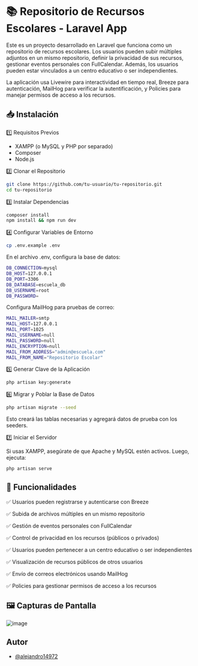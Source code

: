
# 📚 Repositorio de Recursos Escolares - Laravel App

Este es un proyecto desarrollado en Laravel que funciona como un repositorio de recursos escolares. Los usuarios pueden subir múltiples adjuntos en un mismo repositorio, definir la privacidad de sus recursos, gestionar eventos personales con FullCalendar. Además, los usuarios pueden estar vinculados a un centro educativo o ser independientes.

La aplicación usa Livewire para interactividad en tiempo real, Breeze para autenticación, MailHog para verificar la autentificación, y Policies para manejar permisos de acceso a los recursos.


## 📥 Instalación

1️⃣ Requisitos Previos
- XAMPP (o MySQL y PHP por separado)
- Composer
- Node.js

2️⃣ Clonar el Repositorio

```bash
git clone https://github.com/tu-usuario/tu-repositorio.git
cd tu-repositorio
```
3️⃣ Instalar Dependencias
```bash
composer install
npm install && npm run dev
```
4️⃣ Configurar Variables de Entorno
```bash
cp .env.example .env
```
En el archivo .env, configura la base de datos:
```bash
DB_CONNECTION=mysql
DB_HOST=127.0.0.1
DB_PORT=3306
DB_DATABASE=escuela_db
DB_USERNAME=root
DB_PASSWORD=
```
Configura MailHog para pruebas de correo:

```bash
MAIL_MAILER=smtp
MAIL_HOST=127.0.0.1
MAIL_PORT=1025
MAIL_USERNAME=null
MAIL_PASSWORD=null
MAIL_ENCRYPTION=null
MAIL_FROM_ADDRESS="admin@escuela.com"
MAIL_FROM_NAME="Repositorio Escolar"
```
5️⃣ Generar Clave de la Aplicación

```bash
php artisan key:generate
```
6️⃣ Migrar y Poblar la Base de Datos
```bash
php artisan migrate --seed
```
Esto creará las tablas necesarias y agregará datos de prueba con los seeders.

7️⃣ Iniciar el Servidor

Si usas XAMPP, asegúrate de que Apache y MySQL estén activos. Luego, ejecuta:
```bash
php artisan serve
```
## 📌 Funcionalidades

✅ Usuarios pueden registrarse y autenticarse con Breeze

✅ Subida de archivos múltiples en un mismo repositorio

✅ Gestión de eventos personales con FullCalendar

✅ Control de privacidad en los recursos (públicos o privados)

✅ Usuarios pueden pertenecer a un centro educativo o ser independientes

✅ Visualización de recursos públicos de otros usuarios

✅ Envío de correos electrónicos usando MailHog

✅ Policies para gestionar permisos de acceso a los recursos
## 🖼 Capturas de Pantalla
![image](https://github.com/user-attachments/assets/2cb06c9f-6cb7-422b-97e4-c837fb8999c7)



## Autor

- [@alejandro14972](https://github.com/alejandro14972)

